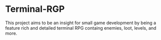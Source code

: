 # Terminal-RGP
This project aims to be an insight for small game development by being a feature rich and detailed terminal RPG containg enemies, loot, levels, and more.
